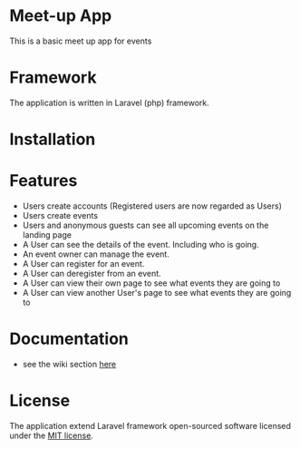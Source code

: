 # Meet-up App

This is a basic meet up app for events

# Framework

The application is written in Laravel (php) framework.

# Installation

# Features
- Users create accounts (Registered users are now regarded as Users)
- Users create events
- Users and anonymous guests can see all upcoming events on the landing page
- A User can see the details of the event. Including who is going.
- An event owner can manage the event.
- A User can register for an event.
- A User can deregister from an event.
- A User can view their own page to see what events they are going to
- A User can view another User's page to see what events they are going to

# Documentation
- see the wiki section <a href="https://github.com/simonmuthusi/meet-up/wiki" target="_blank">here</a>

# License

The application extend Laravel framework open-sourced software licensed under the [MIT license](http://opensource.org/licenses/MIT).
